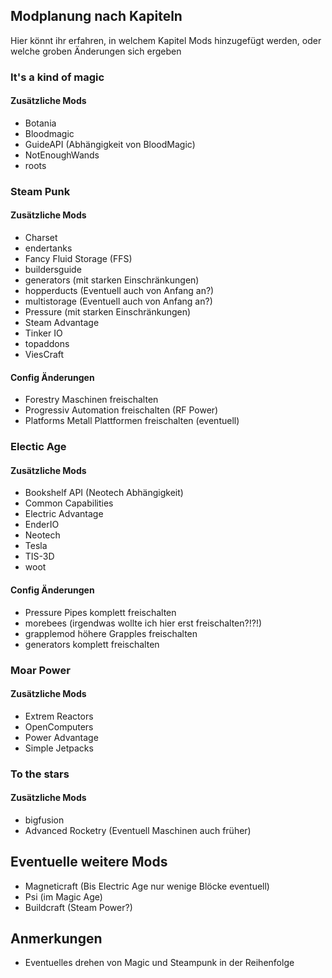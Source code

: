 ## Modplanung nach Kapiteln
Hier könnt ihr erfahren, in welchem Kapitel Mods hinzugefügt werden, oder welche groben Änderungen sich ergeben

### It's a kind of magic
#### Zusätzliche Mods
* Botania
* Bloodmagic
* GuideAPI (Abhängigkeit von BloodMagic)
* NotEnoughWands
* roots

### Steam Punk
#### Zusätzliche Mods
* Charset
* endertanks
* Fancy Fluid Storage (FFS)
* buildersguide
* generators (mit starken Einschränkungen)
* hopperducts (Eventuell auch von Anfang an?)
* multistorage (Eventuell auch von Anfang an?) 
* Pressure (mit starken Einschränkungen)
* Steam Advantage
* Tinker IO
* topaddons
* ViesCraft
#### Config Änderungen
* Forestry Maschinen freischalten
* Progressiv Automation freischalten (RF Power)
* Platforms Metall Plattformen freischalten (eventuell)

### Electic Age
#### Zusätzliche Mods
* Bookshelf API (Neotech Abhängigkeit)
* Common Capabilities
* Electric Advantage
* EnderIO
* Neotech
* Tesla
* TIS-3D
* woot
#### Config Änderungen
* Pressure Pipes komplett freischalten
* morebees (irgendwas wollte ich hier erst freischalten?!?!)
* grapplemod höhere Grapples freischalten
* generators komplett freischalten

### Moar Power
#### Zusätzliche Mods
* Extrem Reactors
* OpenComputers
* Power Advantage
* Simple Jetpacks

### To the stars
#### Zusätzliche Mods
* bigfusion
* Advanced Rocketry (Eventuell Maschinen auch früher)

## Eventuelle weitere Mods
* Magneticraft (Bis Electric Age nur wenige Blöcke eventuell)
* Psi (im Magic Age)
* Buildcraft (Steam Power?)

## Anmerkungen
* Eventuelles drehen von Magic und Steampunk in der Reihenfolge
